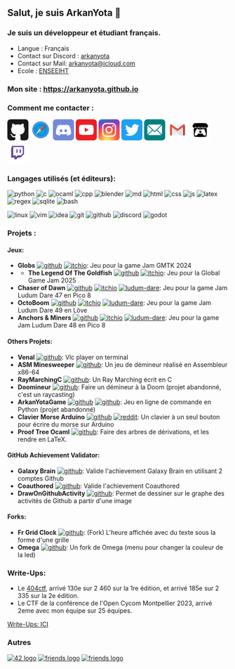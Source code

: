 ## Salut, je suis ArkanYota 👋  
  
### Je suis un développeur et étudiant français.  
- Langue : Français
- Contact sur Discord : [arkanyota](https://discord.com/users/315241140464910349)
- Contact sur Mail: [arkanyota@icloud.com](mailto:arkanyota@icloud.com)
- Ecole : [ENSEEIHT](https://www.enseeiht.fr/fr/index.html)

### Mon site : **https://arkanyota.github.io**
  
### Comment me contacter :  

[<img src="Images/github.svg" alt="drawing" width="48px"/>](http://github.com/ARKANYOTA/)
[<img src="Images/safari.svg" alt="drawing" width="48px"/>](http://arkanyota.github.io/)
<img src="Images/discord.svg" alt="drawing" width="48px"/>
[<img src="Images/youtube.svg" alt="drawing" width="48px"/>](https://www.youtube.com/channel/UC44p7IFHS8WK7CF3zSv38QA/)
[<img src="Images/instagram.svg" alt="drawing" width="48px"/>](http://www.instagram.com/arkanyota/)
[<img src="Images/twitter.svg" alt="drawing" width="48px"/>](https://twitter.com/arkanyota/)
[<img src="Images/email.svg" alt="drawing" width="48px"/>](mailto:arkanyota@icloud.com)
[<img src="Images/gmail.svg" alt="drawing" width="48px"/>](mailto:lesarktime@gmail.com)
[<img src="Images/itch_io.svg" alt="drawing" width="48px"/>](https://arkanyota.itch.io/)
[<img src="Images/twitch.svg" alt="drawing" width="48px"/>](https://www.twitch.tv/arkanyota)

  
### Langages utilisés (et éditeurs):  

<img src="https://skillicons.dev/icons?i=py" alt="python" width="48px"/> <img src="https://skillicons.dev/icons?i=c" alt="c" width="48px"/> <img src="https://skillicons.dev/icons?i=ocaml" alt="ocaml" width="48px"/> <img src="https://skillicons.dev/icons?i=cpp" alt="cpp" width="48px"/> <img src="https://skillicons.dev/icons?i=blender" alt="blender" width="48px"/> <img src="https://skillicons.dev/icons?i=md" alt="md" width="48px"/> <img src="https://skillicons.dev/icons?i=html" alt="html" width="48px"/> <img src="https://skillicons.dev/icons?i=css" alt="css" width="48px"/> <img src="https://skillicons.dev/icons?i=js" alt="js" width="48px"/> <img src="https://skillicons.dev/icons?i=latex" alt="latex" width="48px"/> <img src="https://skillicons.dev/icons?i=regex" alt="regex" width="48px"/> <img src="https://skillicons.dev/icons?i=sqlite" alt="sqlite" width="48px"/> <img src="https://skillicons.dev/icons?i=bash" alt="bash" width="48px"/>

<img src="https://skillicons.dev/icons?i=linux" alt="linux" width="48px"/> <img src="https://skillicons.dev/icons?i=vim" alt="vim" width="48px"/> <img src="https://skillicons.dev/icons?i=idea" alt="idea" width="48px"/> <img src="https://skillicons.dev/icons?i=git" alt="git" width="48px"/> <img src="https://skillicons.dev/icons?i=github" alt="github" width="48px"/> <img src="https://skillicons.dev/icons?i=discord" alt="discord" width="48px"/> <img src="https://skillicons.dev/icons?i=godot" alt="godot" width="48px"/> 

### Projets :
#### Jeux:
- **Globs** [<picture><source media="(prefers-color-scheme: dark)" srcset="https://cdn.simpleicons.org/github/ffffff"><source media="(prefers-color-scheme: light)" srcset="https://cdn.simpleicons.org/github"><img width="18" alt="github" src="https://cdn.simpleicons.org/github"></picture>](https://github.com/ARKANYOTA/gmtk2024) [<img width="18" alt="itchio" src="https://cdn.simpleicons.org/itchdotio/_/_"/>](https://yolwoocle.itch.io/globs): Jeu pour la game Jam GMTK 2024
- - **The Legend Of The Goldfish** [<picture><source media="(prefers-color-scheme: dark)" srcset="https://cdn.simpleicons.org/github/ffffff"><source media="(prefers-color-scheme: light)" srcset="https://cdn.simpleicons.org/github"><img width="18" alt="github" src="https://cdn.simpleicons.org/github"></picture>](https://github.com/Ninesliced/globalgamejam2025) [<img width="18" alt="itchio" src="https://cdn.simpleicons.org/itchdotio/_/_"/>](https://ninesliced.itch.io/the-legend-of-the-goldfish): Jeu pour la Global Game Jam 2025
- **Chaser of Dawn** [<picture><source media="(prefers-color-scheme: dark)" srcset="https://cdn.simpleicons.org/github/ffffff"><source media="(prefers-color-scheme: light)" srcset="https://cdn.simpleicons.org/github"><img width="18" alt="github" src="https://cdn.simpleicons.org/github"></picture>](https://github.com/ARKANYOTA/ludumdare47) [<img width="18" alt="itchio" src="https://cdn.simpleicons.org/itchdotio/_/_"/>](https://yolwoocle.itch.io/chaser-of-dawn) [<img width="18" alt="ludum-dare" src="https://ldjam.com/favicon.ico"/>](https://ldjam.com/events/ludum-dare/47/chaser-of-dawn): Jeu pour la game Jam Ludum Dare 47 en Pico 8  
- **OctoBoom** [<picture><source media="(prefers-color-scheme: dark)" srcset="https://cdn.simpleicons.org/github/ffffff"><source media="(prefers-color-scheme: light)" srcset="https://cdn.simpleicons.org/github"><img width="18" alt="github" src="https://cdn.simpleicons.org/github"></picture>](https://github.com/ARKANYOTA/ludumdare49) [<img width="18" alt="itchio" src="https://cdn.simpleicons.org/itchdotio/_/_"/>](https://yolwoocle.itch.io/octoboom) [<img width="18" alt="ludum-dare" src="https://ldjam.com/favicon.ico"/>](https://ldjam.com/events/ludum-dare/49/octoboom): Jeu pour la game Jam Ludum Dare 49 en Löve
- **Anchors & Miners** [<picture><source media="(prefers-color-scheme: dark)" srcset="https://cdn.simpleicons.org/github/ffffff"><source media="(prefers-color-scheme: light)" srcset="https://cdn.simpleicons.org/github"><img width="18" alt="github" src="https://cdn.simpleicons.org/github"></picture>](https://github.com/Yolwoocle/LudumDare48_DeeperAndDeeper) [<img width="18" alt="itchio" src="https://cdn.simpleicons.org/itchdotio/_/_"/>](https://yolwoocle.itch.io/anchorsandminers) [<img width="18" alt="ludum-dare" src="https://ldjam.com/favicon.ico"/>](https://ldjam.com/events/ludum-dare/48/anchors-miners): Jeu pour la game Jam Ludum Dare 48 en Pico 8  

#### Others Projets:
- **Venal** [<picture><source media="(prefers-color-scheme: dark)" srcset="https://cdn.simpleicons.org/github/ffffff"><source media="(prefers-color-scheme: light)" srcset="https://cdn.simpleicons.org/github"><img width="18" alt="github" src="https://cdn.simpleicons.org/github"></picture>](https://github.com/ARKANYOTA/venal): Vlc player on terminal  
- **ASM Minesweeper** [<picture><source media="(prefers-color-scheme: dark)" srcset="https://cdn.simpleicons.org/github/ffffff"><source media="(prefers-color-scheme: light)" srcset="https://cdn.simpleicons.org/github"><img width="18" alt="github" src="https://cdn.simpleicons.org/github"></picture>](https://github.com/ARKANYOTA/ASM-Minesweeper): Un jeu de démineur réalisé en Assembleur x86-64
- **RayMarchingC** [<picture><source media="(prefers-color-scheme: dark)" srcset="https://cdn.simpleicons.org/github/ffffff"><source media="(prefers-color-scheme: light)" srcset="https://cdn.simpleicons.org/github"><img width="18" alt="github" src="https://cdn.simpleicons.org/github"></picture>](https://github.com/ARKANYOTA/RayMarchingC): Un Ray Marching écrit en C
- **Doomineur** [<picture><source media="(prefers-color-scheme: dark)" srcset="https://cdn.simpleicons.org/github/ffffff"><source media="(prefers-color-scheme: light)" srcset="https://cdn.simpleicons.org/github"><img width="18" alt="github" src="https://cdn.simpleicons.org/github"></picture>](https://github.com/PouletRaPHOO/Doomineur): Faire un démineur à la Doom (projet abandonné, c'est un raycasting)
- **ArkanYotaGame** [<picture><source media="(prefers-color-scheme: dark)" srcset="https://cdn.simpleicons.org/github/ffffff"><source media="(prefers-color-scheme: light)" srcset="https://cdn.simpleicons.org/github"><img width="18" alt="github" src="https://cdn.simpleicons.org/github"></picture>](https://github.com/ARKANYOTA/ArkanYotaGame) [<img width="18" alt="github" src="https://cdn.simpleicons.org/pypi/_/_" />](https://pypi.org/project/ArkanYotaGame/): Jeu en ligne de commande en Python (projet abandonné)
- **Clavier Morse Arduino** [<picture><source media="(prefers-color-scheme: dark)" srcset="https://cdn.simpleicons.org/github/ffffff"><source media="(prefers-color-scheme: light)" srcset="https://cdn.simpleicons.org/github"><img width="18" alt="github" src="https://cdn.simpleicons.org/github"></picture>](https://github.com/ARKANYOTA/ArduinoMorseKeyboard) [<img width="18" alt="reddit" src="https://cdn.simpleicons.org/reddit/_/_"/>](https://www.reddit.com/r/arduino/comments/jyebh5/me_and_my_friend_uarkanyota_made_a_functional): Un clavier à un seul bouton pour écrire du morse sur Arduino
- **Proof Tree Ocaml** [<picture><source media="(prefers-color-scheme: dark)" srcset="https://cdn.simpleicons.org/github/ffffff"><source media="(prefers-color-scheme: light)" srcset="https://cdn.simpleicons.org/github"><img width="18" alt="github" src="https://cdn.simpleicons.org/github"></picture>](https://github.com/ARKANYOTA/ProofTreeOcaml): Faire des arbres de dérivations, et les rendre en LaTeX.

#### **GitHub Achievement Validator**:
- **Galaxy Brain** [<picture><source media="(prefers-color-scheme: dark)" srcset="https://cdn.simpleicons.org/github/ffffff"><source media="(prefers-color-scheme: light)" srcset="https://cdn.simpleicons.org/github"><img width="18" alt="github" src="https://cdn.simpleicons.org/github"></picture>](https://github.com/ARKANYOTA/GalaxyBrainValidator): Valide l'achievement Galaxy Brain en utilisant 2 comptes Github
- **Coauthored** [<picture><source media="(prefers-color-scheme: dark)" srcset="https://cdn.simpleicons.org/github/ffffff"><source media="(prefers-color-scheme: light)" srcset="https://cdn.simpleicons.org/github"><img width="18" alt="github" src="https://cdn.simpleicons.org/github"></picture>](https://github.com/ARKANYOTA/CoauthoredValidator): Valide l'achievement Coauthored
- **DrawOnGithubActivity** [<picture><source media="(prefers-color-scheme: dark)" srcset="https://cdn.simpleicons.org/github/ffffff"><source media="(prefers-color-scheme: light)" srcset="https://cdn.simpleicons.org/github"><img width="18" alt="github" src="https://cdn.simpleicons.org/github"></picture>](https://github.com/ARKANYOTA/DrawOnGithubActivity): Permet de dessiner sur le graphe des activités de Github a partir d'une image

#### Forks:
- **Fr Grid Clock** [<picture><source media="(prefers-color-scheme: dark)" srcset="https://cdn.simpleicons.org/github/ffffff"><source media="(prefers-color-scheme: light)" srcset="https://cdn.simpleicons.org/github"><img width="18" alt="github" src="https://cdn.simpleicons.org/github"></picture>](https://github.com/ARKANYOTA/fr-grid-clock-screensaver): (Fork) L'heure affichée avec du texte sous la forme d'une grille
- **Omega** [<picture><source media="(prefers-color-scheme: dark)" srcset="https://cdn.simpleicons.org/github/ffffff"><source media="(prefers-color-scheme: light)" srcset="https://cdn.simpleicons.org/github"><img width="18" alt="github" src="https://cdn.simpleicons.org/github"></picture>](https://github.com/ARKANYOTA/Omega): Un fork de Omega (menu pour changer la couleur de la led)  

[](https://github.com/ARKANYOTA/Des_mineurs)
[](https://github.com/ARKANYOTA/NSIMorpion)

### Write-Ups:
- Le [404ctf](https://www.404ctf.fr), arrivé 130e sur 2 460 sur la 1re édition, et arrivé 185e sur 2 335 sur la 2e édition.
- Le CTF de la conférence de l'Open Cycom Montpellier 2023, arrivé 2eme avec mon équipe sur 25 équipes.

[Write-Ups: ICI](https://github.com/ARKANYOTA/write-ups)

### Autres

[<img src="https://github.com/MaximCosta/MaximCosta/blob/main/assets/42.png" width="52" alt="42 logo"  />](https://github.com/ARKANYOTA?tab=overview&from=2042-12-01&to=2042-12-31)
[<img src="https://github.com/MaximCosta/MaximCosta/blob/main/assets/friends.png" width="52" alt="friends logo"  />](https://github.com/MaximCosta) [<img src="https://skillicons.dev/icons?i=linux" width="52" alt="friends logo"  />](https://github.com/torvalds?achievement=pair-extraordinaire&tab=achievements)

<!-- Icons: simpleicons.org -->
